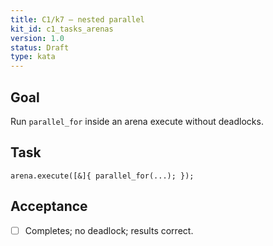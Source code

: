 ```yaml
---
title: C1/k7 — nested parallel
kit_id: c1_tasks_arenas
version: 1.0
status: Draft
type: kata
---
```

## Goal
Run `parallel_for` inside an arena execute without deadlocks.
## Task
`arena.execute([&]{ parallel_for(...); });`
## Acceptance
- [ ] Completes; no deadlock; results correct.